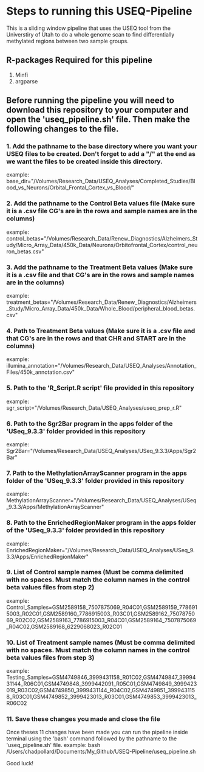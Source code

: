# Steps to running this USEQ-Pipeline
This is a sliding window pipeline that uses the USEQ tool from the Universtiry of Utah to do a whole genome scan to find differentially methylated regions between two sample groups.


## R-packages Required for this pipeline
  1. Minfi
  2. argparse


## Before running the pipeline you will need to download this repository to your computer and open the 'useq_pipeline.sh' file. Then make the following changes to the file.

### 1. Add the pathname to the base directory where you want your USEQ files to be created. Don't forget to add a "/" at the end as we want the files to be created inside this directory.
example:
base_dir="/Volumes/Research_Data/USEQ_Analyses/Completed_Studies/Blood_vs_Neurons/Orbital_Frontal_Cortex_vs_Blood/"

### 2. Add the pathname to the Control Beta values file (Make sure it is a .csv file CG's are in the rows and sample names are in the columns)
example:
control_betas="/Volumes/Research_Data/Renew_Diagnostics/Alzheimers_Study/Micro_Array_Data/450k_Data/Neurons/Orbitofrontal_Cortex/control_neuron_betas.csv"

### 3. Add the pathname to the Treatment Beta values (Make sure it is a .csv file and that CG's are in the rows and sample names are in the columns)
example:
treatment_betas="/Volumes/Research_Data/Renew_Diagnostics/Alzheimers_Study/Micro_Array_Data/450k_Data/Whole_Blood/peripheral_blood_betas.csv"

### 4. Path to Treatment Beta values (Make sure it is a .csv file and that CG's are in the rows and that CHR and START are in the columns)
example:
illumina_annotation="/Volumes/Research_Data/USEQ_Analyses/Annotation_Files/450k_annotation.csv"

### 5. Path to the 'R_Script.R script' file provided in this repository
example:
sgr_script="/Volumes/Research_Data/USEQ_Analyses/useq_prep_r.R"

### 6. Path to the Sgr2Bar program in the apps folder of the 'USeq_9.3.3' folder provided in this repository
example:
Sgr2Bar="/Volumes/Research_Data/USEQ_Analyses/USeq_9.3.3/Apps/Sgr2Bar"

### 7. Path to the MethylationArrayScanner program in the apps folder of the 'USeq_9.3.3' folder provided in this repository
example:
MethylationArrayScanner="/Volumes/Research_Data/USEQ_Analyses/USeq_9.3.3/Apps/MethylationArrayScanner"

### 8. Path to the EnrichedRegionMaker program in the apps folder of the 'USeq_9.3.3' folder provided in this repository
example:
EnrichedRegionMaker="/Volumes/Research_Data/USEQ_Analyses/USeq_9.3.3/Apps/EnrichedRegionMaker"

### 9. List of Control sample names (Must be comma delimited with no spaces. Must match the column names in the control beta values files from step 2)
example:
Control_Samples=GSM2589158_7507875069_R04C01,GSM2589159_7786915003_R02C01,GSM2589160_7786915003_R03C01,GSM2589162_7507875069_R02C02,GSM2589163_7786915003_R04C01,GSM2589164_7507875069_R04C02,GSM2589168_6229068023_R02C01

### 10. List of Treatment sample names (Must be comma delimited with no spaces. Must match the column names in the control beta values files from step 3)
example:
Testing_Samples=GSM4749846_3999431158_R01C02,GSM4749847_3999431144_R06C01,GSM4749848_3999442091_R05C01,GSM4749849_3999423019_R03C02,GSM4749850_3999431144_R04C02,GSM4749851_3999431158_R03C01,GSM4749852_3999423013_R03C01,GSM4749853_3999423013_R06C02

### 11. Save these changes you made and close the file


Once theses 11 changes have been made you can run the pipeline inside terminal using the 'bash' command followed by the pathname to the 'useq_pipeline.sh' file.
example: bash /Users/chadpollard/Documents/My_Github/USEQ-Pipeline/useq_pipeline.sh

Good luck!
